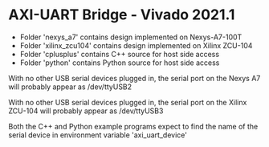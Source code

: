 # AXI-UART Bridge - Vivado 2021.1

 - Folder 'nexys_a7' contains design implemented on Nexys-A7-100T
 - Folder 'xilinx_zcu104' contains design implemented on Xilinx ZCU-104
 - Folder 'cplusplus' contains C++ source for host side access
 - Folder 'python' contains Python source for host side access
 
With no other USB serial devices plugged in, the serial port on the Nexys A7 will probably appear as /dev/ttyUSB2
 
With no other USB serial devices plugged in, the serial port on the Xilinx ZCU-104 will probably appear as /dev/ttyUSB3
 
Both the C++ and Python example programs expect to find the name of the serial device in environment variable 'axi_uart_device'
 
